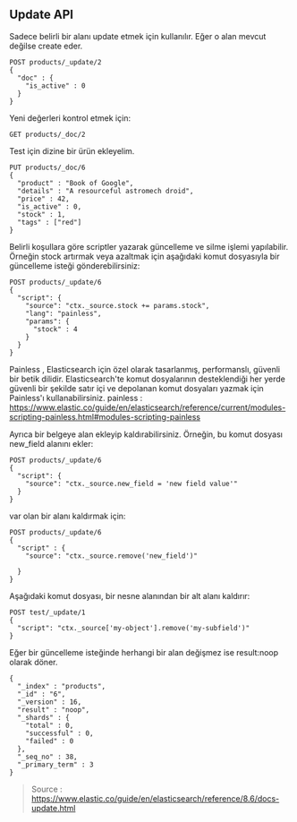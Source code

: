 ## Update API

Sadece belirli bir alanı update etmek için kullanılır. Eğer o alan mevcut değilse create eder.

```
POST products/_update/2
{
  "doc" : {
    "is_active" : 0
  }
}
```

Yeni değerleri kontrol etmek için:

```
GET products/_doc/2
```

Test için dizine bir ürün ekleyelim.

```
PUT products/_doc/6
{
  "product" : "Book of Google",
  "details" : "A resourceful astromech droid",
  "price" : 42,
  "is_active" : 0,
  "stock" : 1,
  "tags" : ["red"]
}
```

Belirli koşullara göre scriptler yazarak güncelleme ve silme işlemi yapılabilir.
Örneğin stock artırmak veya azaltmak için aşağıdaki komut dosyasıyla bir güncelleme isteği gönderebilirsiniz:

```
POST products/_update/6
{
  "script": {
    "source": "ctx._source.stock += params.stock",
    "lang": "painless", 
    "params": {
      "stock" : 4
    }
  }
}
```

Painless , Elasticsearch için özel olarak tasarlanmış, performanslı, güvenli bir betik dilidir. Elasticsearch'te komut dosyalarının desteklendiği her yerde güvenli bir şekilde satır içi ve depolanan komut dosyaları yazmak için Painless'ı kullanabilirsiniz.
painless : https://www.elastic.co/guide/en/elasticsearch/reference/current/modules-scripting-painless.html#modules-scripting-painless

Ayrıca bir belgeye alan ekleyip kaldırabilirsiniz. Örneğin, bu komut dosyası new_field alanını ekler:

```
POST products/_update/6
{
  "script": {
    "source": "ctx._source.new_field = 'new field value'"
  }
}

```

var olan bir alanı kaldırmak için:

```
POST products/_update/6
{
  "script" : {
    "source": "ctx._source.remove('new_field')"
    
  }
}
```

Aşağıdaki komut dosyası, bir nesne alanından bir alt alanı kaldırır:

```
POST test/_update/1
{
  "script": "ctx._source['my-object'].remove('my-subfield')"
}
```

Eğer bir güncelleme isteğinde herhangi bir alan değişmez ise result:noop olarak döner.

```
{
  "_index" : "products",
  "_id" : "6",
  "_version" : 16,
  "result" : "noop",
  "_shards" : {
    "total" : 0,
    "successful" : 0,
    "failed" : 0
  },
  "_seq_no" : 38,
  "_primary_term" : 3
}

```


> Source : https://www.elastic.co/guide/en/elasticsearch/reference/8.6/docs-update.html